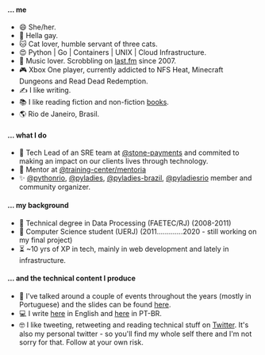 #### ... me
- 😄 She/her.
- 🌈 Hella gay.
- 🐱 Cat lover, humble servant of three cats.
- 😍 Python | Go | Containers | UNIX | Cloud Infrastructure.
- 🎵 Music lover. Scrobbling on [last.fm](http://last.fm/user/biahll) since 2007.
- 🎮 Xbox One player, currently addicted to NFS Heat, Minecraft Dungeons and Read Dead Redemption.
- ✍️ I like writing.
- 📚 I like reading fiction and non-fiction [books](https://www.skoob.com.br/usuario/28503-bia).
- 🌎 Rio de Janeiro, Brasil.

#### ... what I do
- 💚 Tech Lead of an SRE team at [@stone-payments](https://github.com/stone-payments) and commited to making an impact on our clients lives through technology.
- 🥰 Mentor at [@training-center/mentoria](https://github.com/training-center/mentoria)
- ✨ [@pythonrio](github.com/pythonrio), [@pyladies](https://github.com/pyladies), [@pyladies-brazil](https://github.com/pyladies-brazil), [@pyladiesrio](https://github.com/pyladiesrio) member and community organizer.

#### ... my background
- 🏫 Technical degree in Data Processing (FAETEC/RJ) (2008-2011)
- 🏫 Computer Science student (UERJ) (2011.............2020 - still working on my final project)
- ⏳ ~10 yrs of XP in tech, mainly in web development and lately in infrastructure.

#### ... and the technical content I produce
- 🎤 I've talked around a couple of events throughout the years (mostly in Portuguese) and the slides can be found [here](https://biancarosa.com.br/talks/).
- 💻 I write [here](https://biancarosa.com.br) in English and [here](https://biancarosa.com.br/pt/) in PT-BR.
- 🤓 I like tweeting, retweeting and reading technical stuff on [Twitter](https://twitter.com/__biancarosa). It's also my personal twitter - so you'll find my whole self there and I'm not sorry for that. Follow at your own risk.
